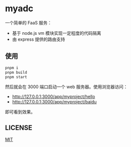 # myadc

一个简单的 FaaS 服务：

- 基于 node.js vm 模块实现一定程度的代码隔离
- 由 express 提供的路由支持

## 使用

```sh
pnpm i
pnpm build
pnpm start
```

然后就会在 3000 端口启动一个 web 服务器。使用浏览器访问：

- http://127.0.0.1:3000/app/myproject/hello
- http://127.0.0.1:3000/app/myproject/baidu

即可看到效果。

## LICENSE

[MIT](LICENSE)
